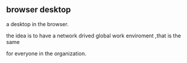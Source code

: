 ## browser desktop

a desktop in the browser.

the idea is to have a network drived global work enviroment ,that is the same

for everyone in the organization.
